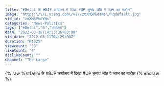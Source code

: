 ```yaml
---
title: "#Delhi के #BJP कर्यालय में दिखा #UP चुनाव जीत पे जश्न का माहौल"
image: "https:\/\/i.ytimg.com\/vi\/zmXMSVkdYHs\/hqdefault.jpg"
vid_id: "zmXMSVkdYHs"
categories: "News-Politics"
tags: ["#Delhi","के","कर्यालय"]
date: "2022-03-18T14:13:36+03:00"
vid_date: "2022-03-11T04:29:08Z"
duration: "PT52S"
viewcount: "33"
likeCount: "4"
dislikeCount: ""
channel: "The Large"
---
```

{% raw %}#Delhi के #BJP कर्यालय में दिखा #UP चुनाव जीत पे जश्न का माहौल {% endraw %}
